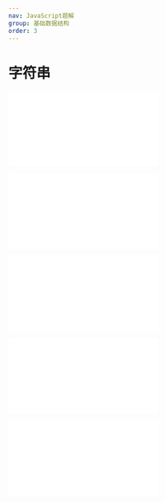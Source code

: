 ```yaml
---
nav: JavaScript题解
group: 基础数据结构
order: 3
---
```


# 字符串

<embed src="@/example/字符串/8.字符串转换整数-atoi.md"></embed>

<embed src="@/example/字符串/392.判断子序列.md"></embed>

<embed src="@/example/字符串/387.字符串中的第一个唯一字符.md"></embed>

<embed src="@/example/字符串/151.反转字符串中的单词.md"></embed>

<embed src="@/example/字符串/13.罗马数字转整数.md"></embed>
